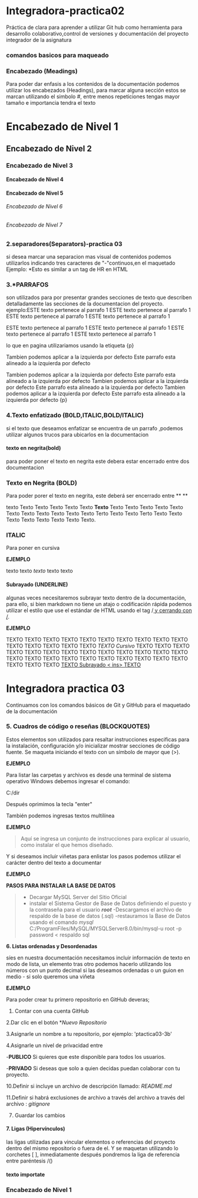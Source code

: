 # Integradora-practica02
Práctica de clara para aprender a utilizar Git hub como herramienta para desarrollo colaborativo,control de versiones y documentación del proyecto integrador de la asignatura 

### comandos basicos para maqueado
### Encabezado (Meadings)
Para poder dar enfasis a los contenidos de la documentación podemos utilizar los encabezados (Headings), para marcar alguna sección estos se marcan utilizando el simbolo #, entre menos repeticiones tengas mayor tamaño e importancia tendra el texto



# Encabezado de Nivel 1
## Encabezado de Nivel 2
### Encabezado de Nivel 3
#### Encabezado de Nivel 4
#### Encabezado de Nivel 5
###### Encabezado de Nivel 6
###### Encabezado de Nivel 7

### 2.separadores(Separators)-practica 03
si desea marcar una separacion mas visual de contenidos podemos utilizarlos indicando tres caracteres de "-"continuos,en el maquetado
Ejemplo:
*Esto es similar a un tag de HR en HTML
### 3.*PARRAFOS
son utilizados para por presentar grandes secciones de texto que describen detalladamente las secciones de la documentacion del proyecto.
ejemplo:ESTE texto pertenece al parrafo 1   ESTE texto pertenece al parrafo 1   ESTE texto pertenece al parrafo 1 ESTE texto pertenece al parrafo 1 


ESTE texto pertenece al parrafo 1  ESTE texto pertenece al parrafo 1  ESTE texto pertenece al parrafo 1  ESTE texto pertenece al parrafo 1 

lo que en pagina utilizariamos usando la etiqueta {p}
   
Tambien podemos aplicar a la izquierda por defecto Este parrafo esta alineado a la izquierda por defecto

Tambien podemos aplicar a la izquierda por defecto Este parrafo esta alineado a la izquierda por defecto
Tambien podemos aplicar a la izquierda por defecto Este parrafo esta alineado a la izquierda por defecto
Tambien podemos aplicar a la izquierda por defecto Este parrafo esta alineado a la izquierda por defecto
{p}
### 4.Texto enfatizado (B0LD,ITALIC,BOLD/ITALIC)
si el texto que deseamos enfatizar se encuentra de un parrafo ,podemos utilizar algunos trucos para ubicarlos en la documentacion
#### texto en negrita(bold)
para poder poner el texto en negrita este debera estar encerrado entre dos 
documentacion

### Texto en Negrita (BOLD)
Para poder porer el texto en negrita, este deberá ser encerrado entre ** **

texto Texto Texto Texto Texto Texto **Texto** Texto Texto Texto Texto Texto Texto Texto Texto Texto Texto Texto Terto Texto Texto Terto Texto Texto Texto Texto Texto Texto Texto Texto.

### ITALIC

Para poner en cursiva 

**EJEMPLO**


texto texto *texto* texto texto 

#### Subrayado (UNDERLINE)
algunas veces necesitaremos subrayar texto dentro de la documentación, para ello, si bien markdown no tiene un atajo o codificación rápida podemos utilizar el estilo que use el estándar de HTML usando el tag /<ins> y cerrando con /</ins>.

**EJEMPLO**

TEXTO TEXTO TEXTO TEXTO TEXTO TEXTO TEXTO TEXTO TEXTO TEXTO TEXTO 
TEXTO TEXTO TEXTO TEXTO *TEXTO Cursivo* TEXTO TEXTO TEXTO TEXTO TEXTO TEXTO 
TEXTO TEXTO TEXTO TEXTO TEXTO TEXTO TEXTO TEXTO TEXTO TEXTO TEXTO 
TEXTO TEXTO TEXTO TEXTO TEXTO TEXTO TEXTO TEXTO TEXTO <ins> TEXTO Subrayado < ins> TEXTO 

# Integradora practica 03

Continuamos con los comandos básicos de Git y GitHub para el maquetado de la documentación 

### 5. Cuadros de código o reseñas (BLOCKQUOTES)

Estos elementos son utilizados para resaltar instrucciones especificas para la instalación, configuración y/o inicializar mostrar secciones de código fuente. Se maqueta iniciando el texto con un símbolo de mayor que (>). 

**EJEMPLO**

Para listar las carpetas y archivos es desde una terminal de sistema operativo Windows debemos ingresar el comando:

C:/dir

Después oprimimos la tecla "enter"

También podemos ingresas textos multilínea 

**EJEMPLO**

>Aquí se ingresa un conjunto de instrucciones 
>para explicar al usuario, como instalar el
>que hemos diseñado.

Y si deseamos incluir viñetas para enlistar los pasos  podemos utilizar el carácter dentro del texto a documentar

 **EJEMPLO**

**PASOS PARA INSTALAR LA BASE DE DATOS**

>- Decargar MySQL Server del Sitio Oficial 
>- instalar el Sistema Gestor de Base de Datos definiendo el puesto y la contraseña para el usuario ***root***
>-Descargamos el archivo de respaldo de la base de datos (.sql)
>-restauramos la Base de Datos usando el comando *mysql*
C:/ProgramFiles/MySQL/MYSQLServer8.0/bin/mysql-u root -p
password < respaldo sql

**6. Listas ordenadas y Desordenadas**

síes en nuestra documentación necesitamos incluir información de texto en modo de lista, un elemento tras otro podemos hacerlo utilizando los números con un punto decimal si las deseamos ordenadas o un guion en medio - si solo queremos una viñeta 


**EJEMPLO**

  Para poder crear tu primero repositorio en GitHub deveras;
  
1. Contar con una cuenta GitHub
   
2.Dar clic en el botón **Nuevo Repositorio*

3.Asignarle un nombre a tu repositorio, por ejemplo: 'ptactica03-3b'

4.Asignarle un nivel de privacidad entre 

-**PUBLICO** Si quieres que este disponible para todos los usuarios.

-**PRIVADO** Si deseas que solo a quien decidas puedan colaborar con tu proyecto.

10.Definir si incluye un archivo de descripción llamado: *README.md*

11.Definir si habrá exclusiones de archivo a través del archivo a través del archivo : *gitignore*

7. Guardar los cambios 


#### 7. Ligas (Hipervínculos)

las ligas utilizadas para vincular elementos o referencias del proyecto dentro del mismo repositorio o fuera de el. Y se maquetan utilizando lo corchetes \[ \], inmediatamente después pondremos la liga de referencia entre paréntesis /()
#### texto importate ###
### Encabezado de Nivel 1
